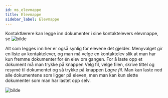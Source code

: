 ```yaml
---
id: ms_elevmappe
title: Elevmappe
sidebar_label: Elevmappe
---
```


Kontaktlærere kan legge inn dokumenter i sine kontaktelevers elevmappe, se ![bilde](https://github.com/BarmanHanssen/iskole/assets/80097133/de01d2e0-92e6-4070-8be0-d709974d429d)


 Alt som legges inn her er også synlig for elevene det gjelder. Menyvalget gir en liste av kontaktelever, og man må velge en kontaktelev slik at man har kun fremme dokumenter for én elev om gangen. For å laste opp et dokument må man trykke på knappen Velg fil, velge filen, skrive tittel og resymé til dokumentet og så trykke på knappen _Lagre fil_. Man kan laste ned alle dokumentene som ligger på eleven, men man kan kun slette dokumenter som man har lastet opp selv.

![bilde](https://github.com/BarmanHanssen/iskole/assets/80097133/4f96e17f-933b-407c-bbb6-2cc799afae40)
